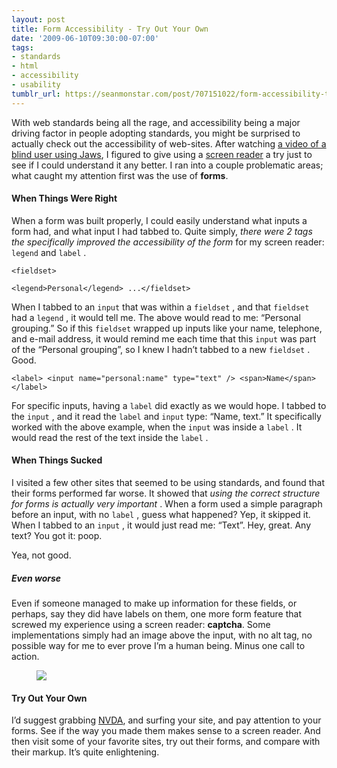 ```yaml
---
layout: post
title: Form Accessibility - Try Out Your Own
date: '2009-06-10T09:30:00-07:00'
tags:
- standards
- html
- accessibility
- usability
tumblr_url: https://seanmonstar.com/post/707151022/form-accessibility-try-out-your-own
---
```

With web standards being all the rage, and accessibility being a major driving factor in people adopting standards, you might be surprised to actually check out the accessibility of web-sites. After watching [a video of a blind user using Jaws](http://www.youtube.com/watch?v=AmUPhEVWu_E), I figured to give using a [screen reader](http://www.nvda-project.org/) a try just to see if I could understand it any better. I ran into a couple problematic areas; what caught my attention first was the use of **forms**.

#### When Things Were Right

When a form was built properly, I could easily understand what inputs a form had, and what input I had tabbed to. Quite simply, _there were 2 tags the specifically improved the accessibility of the form_ for my screen reader: `legend` and `label` .

    <fieldset>  

    <legend>Personal</legend> ...</fieldset>

When I tabbed to an `input` that was within a `fieldset` , and that `fieldset` had a `legend` , it would tell me. The above would read to me: “Personal grouping.” So if this `fieldset` wrapped up inputs like your name, telephone, and e-mail address, it would remind me each time that this `input` was part of the “Personal grouping”, so I knew I hadn’t tabbed to a new `fieldset` . Good.

    <label> <input name="personal:name" type="text" /> <span>Name</span></label>

For specific inputs, having a `label` did exactly as we would hope. I tabbed to the `input` , and it read the `label` and `input` type: “Name, text.” It specifically worked with the above example, when the `input` was inside a `label` . It would read the rest of the text inside the `label` .

#### When Things Sucked

I visited a few other sites that seemed to be using standards, and found that their forms performed far worse. It showed that _using the correct structure for forms is actually very important_ . When a form used a simple paragraph before an input, with no `label` , guess what happened? Yep, it skipped it. When I tabbed to an `input` , it would just read me: “Text”. Hey, great. Any text? You got it: poop.

Yea, not good.

##### Even worse

Even if someone managed to make up information for these fields, or perhaps, say they did have labels on them, one more form feature that screwed my experience using a screen reader: **captcha**. Some implementations simply had an image above the input, with no alt tag, no possible way for me to ever prove I’m a human being. Minus one call to action.

<figure class="tmblr-full" data-orig-height="209" data-orig-width="500"><img src="https://64.media.tumblr.com/d0f8fe0311d12499a6f60c374109ec83/9ae6467463d95856-c1/s540x810/276be48faf9e05092a1f1f6fa27cf8bc2da9894f.jpg" data-orig-height="209" data-orig-width="500"></figure>

#### Try Out Your Own

I’d suggest grabbing [NVDA](http://www.nvda-project.org/), and surfing your site, and pay attention to your forms. See if the way you made them makes sense to a screen reader. And then visit some of your favorite sites, try out their forms, and compare with their markup. It’s quite enlightening.

